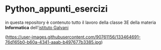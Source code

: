 # Python_appunti_esercizi
in questa repository è contenuto tutto il lavoro della classe 3E della materia **Informatica** dell'[istituto Galvani](https://www.iisgalvanimi.edu.it)


(https://user-images.githubusercontent.com/90761156/133464691-76d165b0-b60a-4341-aaab-b497677b3385.jpg)


